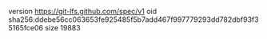 version https://git-lfs.github.com/spec/v1
oid sha256:ddebe56cc063653fe925485f5b7add467f997779293dd782dbf93f35165fce06
size 19883
